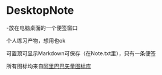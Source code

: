 # DesktopNote
-放在电脑桌面的一个便签窗口

个人练习产物，想用也ok

可置顶可显示Markdown可保存（在Note.txt里），只有一条便签

所有图标均来自[阿里巴巴矢量图标库](https://www.iconfont.cn/)
